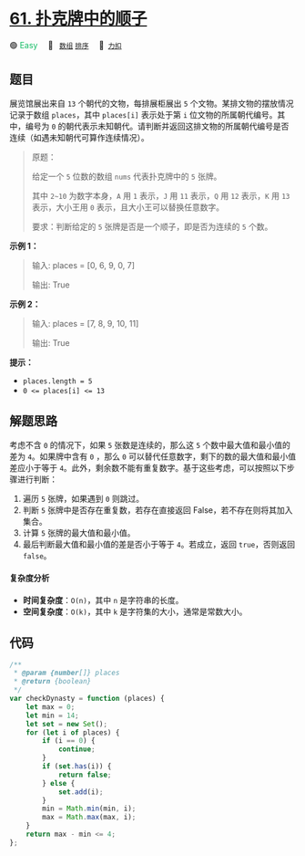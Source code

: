 # [61. 扑克牌中的顺子](https://2xiao.github.io/leetcode-js/offer/jz_offer_61_1.html)

🟢 <font color=#15bd66>Easy</font>&emsp; 🔖&ensp; [`数组`](/tag/array.md) [`排序`](/tag/sorting.md)&emsp; 🔗&ensp;[`力扣`](https://leetcode.cn/problems/bu-ke-pai-zhong-de-shun-zi-lcof)

## 题目

展览馆展出来自 `13` 个朝代的文物，每排展柜展出 `5` 个文物。某排文物的摆放情况记录于数组 `places`，其中 `places[i]` 表示处于第 `i` 位文物的所属朝代编号。其中，编号为 `0` 的朝代表示未知朝代。请判断并返回这排文物的所属朝代编号是否连续（如遇未知朝代可算作连续情况）。

> 原题：
>
> 给定一个 `5` 位数的数组 `nums` 代表扑克牌中的 `5` 张牌。
>
> 其中 `2~10` 为数字本身，`A` 用 `1` 表示，`J` 用 `11` 表示，`Q` 用 `12` 表示，`K` 用 `13` 表示，大小王用 `0` 表示，且大小王可以替换任意数字。
>
> 要求：判断给定的 `5` 张牌是否是一个顺子，即是否为连续的 `5` 个数。

**示例 1：**

> 输入: places = [0, 6, 9, 0, 7]
>
> 输出: True

**示例 2：**

> 输入: places = [7, 8, 9, 10, 11]
>
> 输出: True

**提示：**

- `places.length = 5`
- `0 <= places[i] <= 13`

## 解题思路

考虑不含 `0` 的情况下，如果 `5` 张数是连续的，那么这 `5` 个数中最大值和最小值的差为 `4`。如果牌中含有 `0` ，那么 `0` 可以替代任意数字，剩下的数的最大值和最小值差应小于等于 `4`。此外，剩余数不能有重复数字。基于这些考虑，可以按照以下步骤进行判断：

1. 遍历 `5` 张牌，如果遇到 `0` 则跳过。
2. 判断 `5` 张牌中是否存在重复数，若存在直接返回 False，若不存在则将其加入集合。
3. 计算 `5` 张牌的最大值和最小值。
4. 最后判断最大值和最小值的差是否小于等于 `4`。若成立，返回 `true`，否则返回 `false`。

#### 复杂度分析

- **时间复杂度**：`O(n)`，其中 `n` 是字符串的长度。
- **空间复杂度**：`O(k)`，其中 `k` 是字符集的大小，通常是常数大小。

## 代码

```javascript
/**
 * @param {number[]} places
 * @return {boolean}
 */
var checkDynasty = function (places) {
	let max = 0;
	let min = 14;
	let set = new Set();
	for (let i of places) {
		if (i == 0) {
			continue;
		}
		if (set.has(i)) {
			return false;
		} else {
			set.add(i);
		}
		min = Math.min(min, i);
		max = Math.max(max, i);
	}
	return max - min <= 4;
};
```
